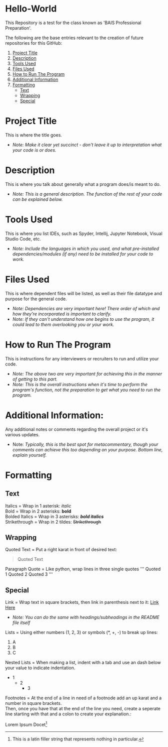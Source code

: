 # Hello-World
This Repository is a test for the class known as 'BAIS Professional Preparation'.

The following are the base entries relevant to the creation of future repositories for this GitHub:

1. [Project Title](#Project-Title)
2. [Description](#Description)
3. [Tools Used](#Tools-Used)
4. [Files Used](#Files-Used)
5. [How to Run The Program](#How-to-Run-The-Program)
6. [Additional Information](#Additional-Information)
7. [Formatting](#Formatting)
   - [Text](#Text)
   - [Wrapping](#Wrapping)
   - [Special](#Special)

# Project Title
This is where the title goes. <br>
- *Note: Make it clear yet succinct - don't leave it up to interpretation what your code is or does.*

# Description
This is where you talk about generally what a program does/is meant to do. <br>
- *Note: This is a general description. The function of the rest of your code can be explained below.*

# Tools Used
This is where you list IDEs, such as Spyder, Intellij, Jupyter Notebook, Visual Studio Code, etc. <br>
- *Note: Include the languages in which you used, and what pre-installed dependencies/modules (if any) need to be installed for your code to work.*

# Files Used
This is where dependent files will be listed, as well as their file datatype and purpose for the general code. <br>
- *Note: Dependencies are very important here! There order of which and how they're incorporated is important to clarify.*
- *Note: If they can't understand how one begins to use the program, it could lead to them overlooking you or your work.*

# How to Run The Program
This is instructions for any interviewers or recruiters to run and utilize your code. <br>
- *Note: The above two are very important for achieving this in the manner of getting to this part.*
- *Note: This is the overall instructions when it's time to perform the program's function, not the preparation to get what you need to run the program.*

# Additional Information:
Any additional notes or comments regarding the overall project or it's various updates.
- Note: *Typically, this is the best spot for metacommentary, though your comments can achieve this too depending on your purpose. Bottom line, explain yourself.*

# Formatting

## Text
Italics = Wrap in 1 asterisk: *italic* <br>
Bold = Wrap in 2 asterisks: **bold** <br>
Bolded Italics = Wrap in 3 asterisks: ***bold italics*** <br>
Strikethrough = Wrap in 2 tildes: ~~Strikethrough~~ <br>


## Wrapping
Quoted Text = Put a right karat in front of desired text: 
> Quoted Text 

Paragraph Quote = Like python, wrap lines in three single quotes
'''
Quoted 1
Quoted 2
Quoted 3
'''

## Special

Link = Wrap text in square brackets, then link in parenthesis next to it: [Link Here](https://docs.github.com/en/get-started/writing-on-github/getting-started-with-writing-and-formatting-on-github/basic-writing-and-formatting-syntax)
- *Note: You can do the same with headings/subheadings in the README file itself*

Lists = Using either numbers (1, 2, 3) or symbols (*, +, -) to break up lines:
1. A
2. B
3. C

Nested Lists = When making a list, indent with a tab and use an dash below your value to indicate indentation.
- 1
  - 2
    - 3

Footnotes = At the end of a line in need of a footnode add an up karat and a number in square brackets. <br>
Then, once you have that at the end of the line you need, create a seperate line starting with that and a colon to create your explanation.:

Lorem Ipsum Docet[^1]

[^1]: This is a latin filler string that represents nothing in particular.
